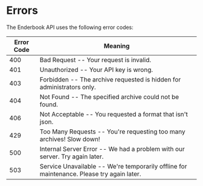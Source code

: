 # Errors

The Enderbook API uses the following error codes:

Error Code | Meaning
---------- | -------
400 | Bad Request -- Your request is invalid.
401 | Unauthorized -- Your API key is wrong.
403 | Forbidden -- The archive requested is hidden for administrators only.
404 | Not Found -- The specified archive could not be found.
406 | Not Acceptable -- You requested a format that isn't json.
429 | Too Many Requests -- You're requesting too many archives! Slow down!
500 | Internal Server Error -- We had a problem with our server. Try again later.
503 | Service Unavailable -- We're temporarily offline for maintenance. Please try again later.
